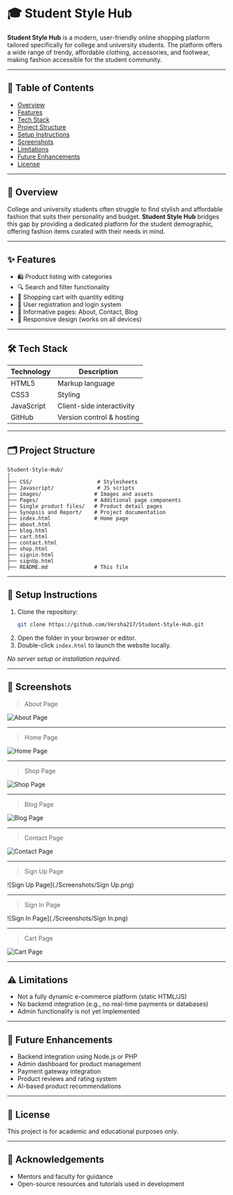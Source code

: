 # 🎓 Student Style Hub

**Student Style Hub** is a modern, user-friendly online shopping platform tailored specifically for college and university students. The platform offers a wide range of trendy, affordable clothing, accessories, and footwear, making fashion accessible for the student community.

---

## 📌 Table of Contents

- [Overview](#-overview)
- [Features](#-features)
- [Tech Stack](#-tech-stack)
- [Project Structure](#-project-structure)
- [Setup Instructions](#-setup-instructions)
- [Screenshots](#-screenshots)
- [Limitations](#-limitations)
- [Future Enhancements](#-future-enhancements)
- [License](#-license)

---

## 📖 Overview

College and university students often struggle to find stylish and affordable fashion that suits their personality and budget. **Student Style Hub** bridges this gap by providing a dedicated platform for the student demographic, offering fashion items curated with their needs in mind.

---

## ✨ Features

- 🛍️ Product listing with categories
- 🔍 Search and filter functionality
- 🛒 Shopping cart with quantity editing
- 🔐 User registration and login system
- 📄 Informative pages: About, Contact, Blog
- 📱 Responsive design (works on all devices)

---

## 🛠 Tech Stack

| Technology | Description                    |
|------------|--------------------------------|
| HTML5      | Markup language                |
| CSS3       | Styling                        |
| JavaScript | Client-side interactivity      |
| GitHub     | Version control & hosting      |


---

## 🗂️ Project Structure

```
Student-Style-Hub/
│
├── CSS/                     # Stylesheets
├── Javascript/              # JS scripts
├── images/                 # Images and assets
├── Pages/                  # Additional page components
├── Single product files/   # Product detail pages
├── Synopsis and Report/    # Project documentation
├── index.html              # Home page
├── about.html
├── blog.html
├── cart.html
├── contact.html
├── shop.html
├── signin.html
├── signUp.html
├── README.md               # This file
```

---

## 🚀 Setup Instructions

1. Clone the repository:
   ```bash
   git clone https://github.com/Versha217/Student-Style-Hub.git
   ```
2. Open the folder in your browser or editor.
3. Double-click `index.html` to launch the website locally.

_No server setup or installation required._

---

## 📸 Screenshots

> About Page

![About Page](./Screenshots/About.png)

---
> Home Page

![Home Page](./Screenshots/Home.png)

---
> Shop Page

![Shop Page](./Screenshots/Shop.png)

---
> Blog Page

![Blog Page](./Screenshots/Blog.png)

---
> Contact Page

![Contact Page](./Screenshots/Contact.png)

---
> Sign Up Page

![Sign Up Page](./Screenshots/Sign Up.png)

---
> Sign In Page

![Sign In Page](./Screenshots/Sign In.png)

---
> Cart Page

![Cart Page](./Screenshots/Cart.png)

---

## ⚠️ Limitations

- Not a fully dynamic e-commerce platform (static HTML/JS)
- No backend integration (e.g., no real-time payments or databases)
- Admin functionality is not yet implemented

---

## 🔮 Future Enhancements

- Backend integration using Node.js or PHP
- Admin dashboard for product management
- Payment gateway integration
- Product reviews and rating system
- AI-based product recommendations

---

## 📄 License

This project is for academic and educational purposes only.

---

## 🙌 Acknowledgements

- Mentors and faculty for guidance
- Open-source resources and tutorials used in development

